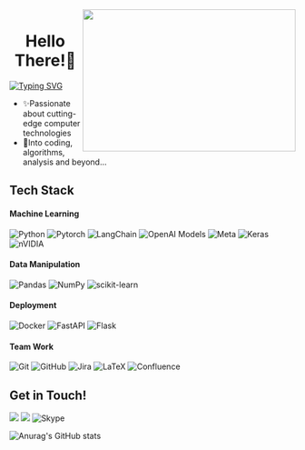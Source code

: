 <img align="right" height="250" width="375" alt="" src="https://user-images.githubusercontent.com/78374123/190442587-d130c441-7e4f-43df-8561-4162f4536c5e.gif" />
<h1 style="text-align:center">Hello There!👋</h1>

<a href="https://git.io/typing-svg"><img src="https://readme-typing-svg.herokuapp.com?font=Inconsolata&size=16&duration=4400&pause=500&color=F7F7F7&vCenter=true&width=300&lines=This+is+Maryam+%3A);glad+to+see+you+here+%F0%9F%97%BF" alt="Typing SVG" /></a>

-  ✨Passionate about cutting-edge computer technologies
-  🧐Into coding, algorithms, analysis and beyond...

## Tech Stack
#### Machine Learning
![Python](https://img.shields.io/badge/python-3670A0?style=for-the-badge&logo=python&logoColor=ffdd54)
![Pytorch](https://img.shields.io/badge/PyTorch-EE4C2C?style=for-the-badge&logo=pytorch&logoColor=white)
![LangChain](https://img.shields.io/badge/LangChain-1C3C3C?style=for-the-badge&logo=LangChain&logoColor=white)
![OpenAI Models](https://img.shields.io/badge/OpenAI-74aa9c?style=for-the-badge&logo=openai&logoColor=black)
![Meta](https://img.shields.io/badge/Meta_AI-%230467DF.svg?style=for-the-badge&logo=Meta&logoColor=white)
![Keras](https://img.shields.io/badge/Keras-%23D00000.svg?style=for-the-badge&logo=Keras&logoColor=white)
![nVIDIA](https://img.shields.io/badge/cuda-000000.svg?style=for-the-badge&logo=nVIDIA&logoColor=green)

#### Data Manipulation
![Pandas](https://img.shields.io/badge/pandas-%23150458.svg?style=for-the-badge&logo=pandas&logoColor=white)
![NumPy](https://img.shields.io/badge/numpy-%23013243.svg?style=for-the-badge&logo=numpy&logoColor=white)
![scikit-learn](https://img.shields.io/badge/scikit--learn-%23F7931E.svg?style=for-the-badge&logo=scikit-learn&logoColor=white)

#### Deployment
![Docker](https://img.shields.io/badge/docker-%230db7ed.svg?style=for-the-badge&logo=docker&logoColor=white)
![FastAPI](https://img.shields.io/badge/FastAPI-005571?style=for-the-badge&logo=fastapi)
![Flask](https://img.shields.io/badge/flask-%23000.svg?style=for-the-badge&logo=flask&logoColor=white)

#### Team Work
![Git](https://img.shields.io/badge/git-%23F05033.svg?style=for-the-badge&logo=git&logoColor=white)
![GitHub](https://img.shields.io/badge/github-%23121011.svg?style=for-the-badge&logo=github&logoColor=white)
![Jira](https://img.shields.io/badge/jira-%230A0FFF.svg?style=for-the-badge&logo=jira&logoColor=white)
![LaTeX](https://img.shields.io/badge/latex-%23008080.svg?style=for-the-badge&logo=latex&logoColor=white)
![Confluence](https://img.shields.io/badge/confluence-%23172BF4.svg?style=for-the-badge&logo=confluence&logoColor=white)


## Get in Touch!
<a href="https://www.linkedin.com/in/maryamyazdii"><img src="https://img.shields.io/badge/linkedin-%230077B5.svg?style=for-the-badge&logo=linkedin&logoColor=white"></a>
<a href="mailto:yazdimaryam5@gmail.com"><img src="https://img.shields.io/badge/Gmail-D14836?style=for-the-badge&logo=gmail&logoColor=white"></a>
![Skype](https://img.shields.io/badge/Skype-%2300AFF0.svg?style=for-the-badge&logo=Skype&logoColor=white)


![Anurag's GitHub stats](https://github-readme-stats.vercel.app/api?username=maryamyazdi&count_private=true&show_icons=true&&hide=contribs&theme=merko)
<!---
maryamyazdi/maryamyazdi is a ✨ special ✨ repository because its `README.md` (this file) appears on your GitHub profile.
You can click the Preview link to take a look at your changes.
--->
